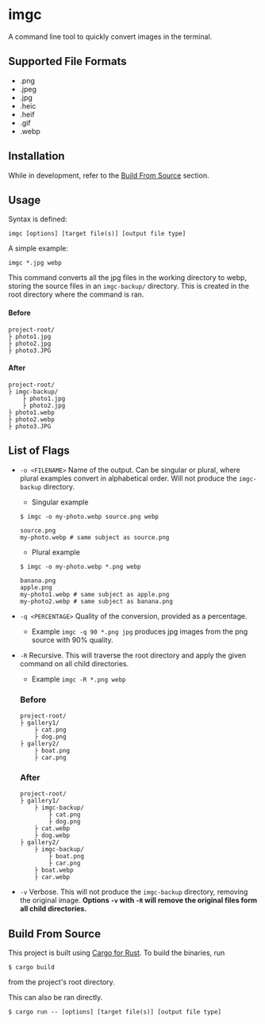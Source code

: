 # imgc

A command line tool to quickly convert images in the terminal. 

## Supported File Formats

- .png
- .jpeg
- .jpg
- .heic
- .heif
- .gif
- .webp

## Installation

While in development, refer to the [Build From Source](#build-from-source) section.

## Usage

Syntax is defined:

```
imgc [options] [target file(s)] [output file type]
```

A simple example:

```
imgc *.jpg webp
```

This command converts all the jpg files in the working directory to webp, storing the source files in an `imgc-backup/` directory. This is created in the root directory where the command is ran.

#### **Before**

```
project-root/
├ photo1.jpg
├ photo2.jpg
├ photo3.JPG
```

#### **After**

```
project-root/
├ imgc-backup/
    ├ photo1.jpg
    ├ photo2.jpg
├ photo1.webp
├ photo2.webp
├ photo3.JPG
```
## List of Flags

- `-o <FILENAME>` Name of the output. Can be singular or plural, where plural examples convert in alphabetical order. Will not produce the `imgc-backup` directory.
    - Singular example
    ```
    $ imgc -o my-photo.webp source.png webp

    source.png
    my-photo.webp # same subject as source.png
    ```
    - Plural example
    ```
    $ imgc -o my-photo.webp *.png webp

    banana.png
    apple.png
    my-photo1.webp # same subject as apple.png
    my-photo2.webp # same subject as banana.png
    ```

- `-q <PERCENTAGE>` Quality of the conversion, provided as a percentage.
    - Example `imgc -q 90 *.png jpg` produces jpg images from the png
        source with 90% quality.
- `-R` Recursive. This will traverse the root directory and apply the given command on all child directories.
    - Example `imgc -R *.png webp`

    ### **Before**
    ```
    project-root/
    ├ gallery1/
        ├ cat.png
        ├ dog.png
    ├ gallery2/
        ├ boat.png
        ├ car.png
    ```

    ### **After**

    ```
    project-root/
    ├ gallery1/
        ├ imgc-backup/ 
            ├ cat.png
            ├ dog.png
        ├ cat.webp
        ├ dog.webp
    ├ gallery2/
        ├ imgc-backup/ 
            ├ boat.png
            ├ car.png
        ├ boat.webp
        ├ car.webp
    ```

- `-v` Verbose. This will not produce the `imgc-backup` directory, removing the original image. **Options `-v` with `-R` will remove the original files form all child directories.**

## Build From Source

This project is built using [Cargo for Rust](https://doc.rust-lang.org/cargo/). To build the binaries, run

```
$ cargo build
```

from the project's root directory.  

This can also be ran directly.

```
$ cargo run -- [options] [target file(s)] [output file type]
```
